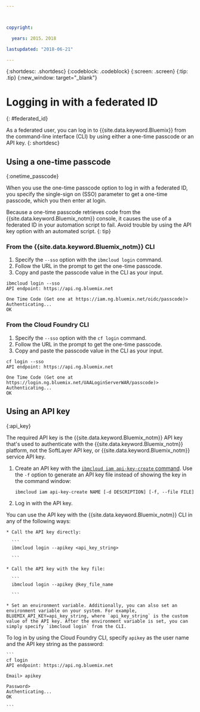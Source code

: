 ```yaml
---



copyright:

  years: 2015，2018

lastupdated: "2018-06-21"

---
```


{:shortdesc: .shortdesc}
{:codeblock: .codeblock}
{:screen: .screen}
{:tip: .tip}
{:new_window: target="_blank"}

# Logging in with a federated ID
{: #federated_id}

As a federated user, you can log in to {{site.data.keyword.Bluemix}} from the command-line interface (CLI) by using either a one-time passcode or an API key.
{: shortdesc}

## Using a one-time passcode
{:onetime_passcode}

When you use the one-time passcode option to log in with a federated ID, you specify the single-sign on (SSO) parameter to get a one-time passcode, which you then enter at login.

Because a one-time passcode retrieves code from the {{site.data.keyword.Bluemix_notm}} console, it causes the use of a federated ID in your automation script to fail. Avoid trouble by using the API key option with an automated script.
{: tip}

### From the {{site.data.keyword.Bluemix_notm}} CLI
1. Specify the `--sso` option with the `ibmcloud login` command.
2. Follow the URL in the prompt to get the one-time passcode.
3. Copy and paste the passcode value in the CLI as your input.

  ```
  ibmcloud login --sso
  API endpoint: https://api.ng.bluemix.net

  One Time Code (Get one at https://iam.ng.bluemix.net/oidc/passcode)>
  Authenticating...
  OK

  ```

### From the Cloud Foundry CLI
1. Specify the `--sso` option with the `cf login` command.
2. Follow the URL in the prompt to get the one-time passcode.
3. Copy and paste the passcode value in the CLI as your input.

  ```
  cf login --sso
  API endpoint: https://api.ng.bluemix.net

  One Time Code (Get one at https://login.ng.bluemix.net/UAALoginServerWAR/passcode)>
  Authenticating...
  OK

  ```

## Using an API key
{:api_key}

The required API key is the {{site.data.keyword.Bluemix_notm}} API key that's used to authenticate with the {{site.data.keyword.Bluemix_notm}} platform, not the SoftLayer API key, or {{site.data.keyword.Bluemix_notm}} service API key.

1. Create an API key with the [`ibmcloud iam api-key-create` command](/docs/cli/reference/bluemix_cli/bx_cli.html#ibmcloud_iam_api_key_create). Use the `-f` option to generate an API key file instead of showing the key in the command window:

   ```
   ibmcloud iam api-key-create NAME [-d DESCRIPTION] [-f, --file FILE]

   ```

2. Log in with the API key.

  You can use the API key with the {{site.data.keyword.Bluemix_notm}} CLI in any of the following ways:

    * Call the API key directly:

      ```
      ibmcloud login --apikey <api_key_string>

      ```

    * Call the API key with the key file:

      ```
      ibmcloud login --apikey @key_file_name

      ```

    * Set an environment variable. Additionally, you can also set an environment variable on your system. For example, BLUEMIX_API_KEY=api_key_string, where `api_key_string` is the custom value of the API key. After the environment variable is set, you can simply specify `ibmcloud login` from the CLI.

  To log in by using the Cloud Foundry CLI, specify `apikey` as the user name and the API key string as the password:

    ```
    cf login
    API endpoint: https://api.ng.bluemix.net

    Email> apikey

    Password>
    Authenticating...
    OK

    ```
